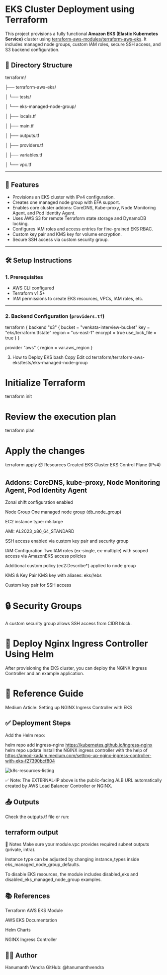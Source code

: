 # EKS Cluster Deployment using Terraform

This project provisions a fully functional **Amazon EKS (Elastic Kubernetes Service)** cluster using [terraform-aws-modules/terraform-aws-eks](https://github.com/terraform-aws-modules/terraform-aws-eks). It includes managed node groups, custom IAM roles, secure SSH access, and S3 backend configuration.

## 📁 Directory Structure

terraform/

├── terraform-aws-eks/

│ └── tests/

│ └── eks-managed-node-group/

│ ├── locals.tf

│ ├── main.tf

│ ├── outputs.tf

│ ├── providers.tf

│ ├── variables.tf

│ └── vpc.tf


---

## 🔧 Features

- Provisions an EKS cluster with IPv4 configuration.
- Creates one managed node group with EFA support.
- Enables core cluster addons: CoreDNS, Kube-proxy, Node Monitoring Agent, and Pod Identity Agent.
- Uses AWS S3 for remote Terraform state storage and DynamoDB locking.
- Configures IAM roles and access entries for fine-grained EKS RBAC.
- Custom key pair and KMS key for volume encryption.
- Secure SSH access via custom security group.

---

## 🛠️ Setup Instructions

### 1. Prerequisites

- AWS CLI configured
- Terraform v1.5+
- IAM permissions to create EKS resources, VPCs, IAM roles, etc.

---

### 2. Backend Configuration (`providers.tf`)

terraform {
  backend "s3" {
    bucket         = "venkata-interview-bucket"
    key            = "eks/terraform.tfstate"
    region         = "us-east-1"
    encrypt        = true
    use_lock_file  = true
  }
}

provider "aws" {
  region = var.aws_region
}

3. How to Deploy EKS
bash
Copy
Edit
cd terraform/terraform-aws-eks/tests/eks-managed-node-group

# Initialize Terraform
terraform init

# Review the execution plan
terraform plan

# Apply the changes
terraform apply
📦 Resources Created
EKS Cluster
EKS Control Plane (IPv4)

## Addons: CoreDNS, kube-proxy, Node Monitoring Agent, Pod Identity Agent

Zonal shift configuration enabled

Node Group
One managed node group (db_node_group)

EC2 instance type: m5.large

AMI: AL2023_x86_64_STANDARD

SSH access enabled via custom key pair and security group

IAM Configuration
Two IAM roles (ex-single, ex-multiple) with scoped access via AmazonEKS access policies

Additional custom policy (ec2:Describe*) applied to node group

KMS & Key Pair
KMS key with aliases: eks/<cluster-name>/ebs

Custom key pair for SSH access

# 🔒 Security Groups
A custom security group allows SSH access from CIDR block.

# 🚀 Deploy Nginx Ingress Controller Using Helm
After provisioning the EKS cluster, you can deploy the NGINX Ingress Controller and an example application.

# 📘 Reference Guide
Medium Article: Setting up NGINX Ingress Controller with EKS

## ✅ Deployment Steps
Add the Helm repo:

helm repo add ingress-nginx https://kubernetes.github.io/ingress-nginx
helm repo update
Install the NGINX ingress controller with the help of https://amod-kadam.medium.com/setting-up-nginx-ingress-controller-with-eks-f27390bcf804

![k8s-resources-listing](https://github.com/user-attachments/assets/f78f3252-0f3d-4546-8c78-64fec035da11)

✅ Note: The EXTERNAL-IP above is the public-facing ALB URL automatically created by AWS Load Balancer Controller or NGINX.


## 📤 Outputs
Check the outputs.tf file or run:


## terraform output
📌 Notes
Make sure your module.vpc provides required subnet outputs (private, intra).

Instance type can be adjusted by changing instance_types inside eks_managed_node_group_defaults.

To disable EKS resources, the module includes disabled_eks and disabled_eks_managed_node_group examples.



## 📚 References
Terraform AWS EKS Module

AWS EKS Documentation

Helm Charts

NGINX Ingress Controller



## 🧑‍💻 Author
Hanumanth Vendra
GitHub: @hanumanthvendra


